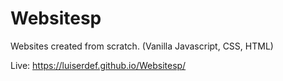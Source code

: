 # Websitesp
Websites created from scratch.
(Vanilla Javascript, CSS, HTML)

Live:
https://luiserdef.github.io/Websitesp/

